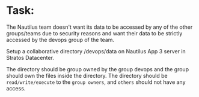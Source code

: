 # Task:

The Nautilus team doesn't want its data to be accessed by any of the other groups/teams due to security reasons and want their data to be strictly accessed by the devops group of the team.

Setup a collaborative directory /devops/data on Nautilus App 3 server in Stratos Datacenter.

The directory should be group owned by the group devops and the group should own the files inside the directory. The directory should be `read/write/execute` to the `group owners`, and `others` should not have any access.